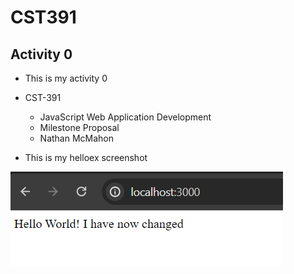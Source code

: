 # CST391

## Activity 0

- This is my activity 0 
- CST-391
     - JavaScript Web Application Development
     - Milestone Proposal
     - Nathan McMahon

- This is my helloex screenshot

![helloex](helloex.png)
